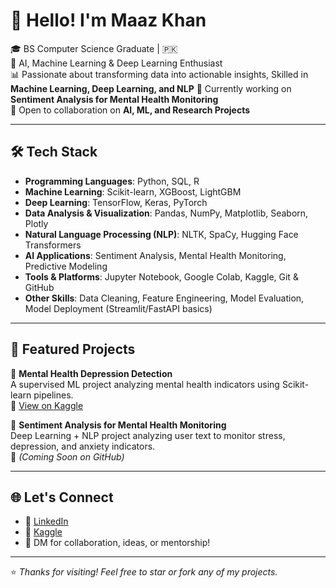 # 👋 Hello! I'm Maaz Khan  

🎓 BS Computer Science Graduate | 🇵🇰  
🤖 AI, Machine Learning & Deep Learning Enthusiast  
📊 Passionate about transforming data into actionable insights, Skilled in **Machine Learning, Deep Learning, and NLP** 
🌱 Currently working on **Sentiment Analysis for Mental Health Monitoring**   
🤝 Open to collaboration on **AI, ML, and Research Projects**
 
---

## 🛠️ Tech Stack  

- **Programming Languages**: Python, SQL, R  
- **Machine Learning**: Scikit-learn, XGBoost, LightGBM  
- **Deep Learning**: TensorFlow, Keras, PyTorch  
- **Data Analysis & Visualization**: Pandas, NumPy, Matplotlib, Seaborn, Plotly  
- **Natural Language Processing (NLP)**: NLTK, SpaCy, Hugging Face Transformers  
- **AI Applications**: Sentiment Analysis, Mental Health Monitoring, Predictive Modeling  
- **Tools & Platforms**: Jupyter Notebook, Google Colab, Kaggle, Git & GitHub  
- **Other Skills**: Data Cleaning, Feature Engineering, Model Evaluation, Model Deployment (Streamlit/FastAPI basics)  

---

## 🚀 Featured Projects  

🔬 **Mental Health Depression Detection**  
A supervised ML project analyzing mental health indicators using Scikit-learn pipelines.  
📎 [View on Kaggle](https://www.kaggle.com/code/maazkhan636/mental-health-depression-detection-using-ml/notebook)  

🧠 **Sentiment Analysis for Mental Health Monitoring**  
Deep Learning + NLP project analyzing user text to monitor stress, depression, and anxiety indicators.  
📎 *(Coming Soon on GitHub)*  

---

## 🌐 Let's Connect  

- 🔗 [LinkedIn](https://www.linkedin.com/in/maazkhano)  
- 🧠 [Kaggle](https://www.kaggle.com/maazkhan636)  
- 💬 DM for collaboration, ideas, or mentorship!  

---

⭐ *Thanks for visiting! Feel free to star or fork any of my projects.*  
